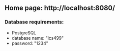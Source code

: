 ## Home page: http://localhost:8080/
### Database requirements:
* PostgreSQL
* database name: "ics499"
* password: "1234"
